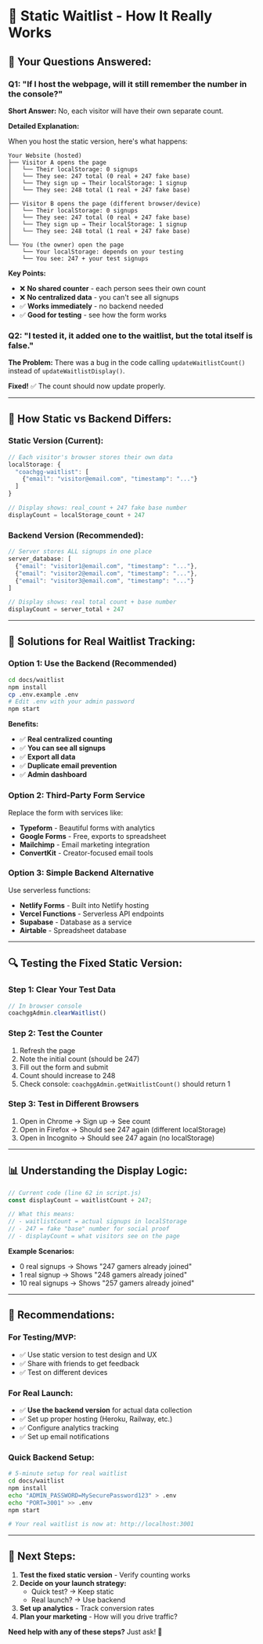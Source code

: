 # 📱 Static Waitlist - How It Really Works

## 🤔 **Your Questions Answered:**

### **Q1: "If I host the webpage, will it still remember the number in the console?"**

**Short Answer:** No, each visitor will have their own separate count.

**Detailed Explanation:**

When you host the static version, here's what happens:

```
Your Website (hosted)
├── Visitor A opens the page
│   └── Their localStorage: 0 signups
│   └── They see: 247 total (0 real + 247 fake base)
│   └── They sign up → Their localStorage: 1 signup
│   └── They see: 248 total (1 real + 247 fake base)
│
├── Visitor B opens the page (different browser/device)
│   └── Their localStorage: 0 signups  
│   └── They see: 247 total (0 real + 247 fake base)
│   └── They sign up → Their localStorage: 1 signup
│   └── They see: 248 total (1 real + 247 fake base)
│
└── You (the owner) open the page
    └── Your localStorage: depends on your testing
    └── You see: 247 + your test signups
```

**Key Points:**
- ❌ **No shared counter** - each person sees their own count
- ❌ **No centralized data** - you can't see all signups
- ✅ **Works immediately** - no backend needed
- ✅ **Good for testing** - see how the form works

### **Q2: "I tested it, it added one to the waitlist, but the total itself is false."**

**The Problem:** There was a bug in the code calling `updateWaitlistCount()` instead of `updateWaitlistDisplay()`.

**Fixed!** ✅ The count should now update properly.

---

## 🔧 **How Static vs Backend Differs:**

### **Static Version (Current):**
```javascript
// Each visitor's browser stores their own data
localStorage: {
  "coachgg-waitlist": [
    {"email": "visitor@email.com", "timestamp": "..."}
  ]
}

// Display shows: real_count + 247 fake base number
displayCount = localStorage_count + 247
```

### **Backend Version (Recommended):**
```javascript
// Server stores ALL signups in one place
server_database: [
  {"email": "visitor1@email.com", "timestamp": "..."},
  {"email": "visitor2@email.com", "timestamp": "..."},
  {"email": "visitor3@email.com", "timestamp": "..."}
]

// Display shows: real total count + base number
displayCount = server_total + 247
```

---

## 🎯 **Solutions for Real Waitlist Tracking:**

### **Option 1: Use the Backend (Recommended)**

```bash
cd docs/waitlist
npm install
cp .env.example .env
# Edit .env with your admin password
npm start
```

**Benefits:**
- ✅ **Real centralized counting**
- ✅ **You can see all signups**
- ✅ **Export all data**
- ✅ **Duplicate email prevention**
- ✅ **Admin dashboard**

### **Option 2: Third-Party Form Service**

Replace the form with services like:
- **Typeform** - Beautiful forms with analytics
- **Google Forms** - Free, exports to spreadsheet
- **Mailchimp** - Email marketing integration
- **ConvertKit** - Creator-focused email tools

### **Option 3: Simple Backend Alternative**

Use serverless functions:
- **Netlify Forms** - Built into Netlify hosting
- **Vercel Functions** - Serverless API endpoints
- **Supabase** - Database as a service
- **Airtable** - Spreadsheet database

---

## 🔍 **Testing the Fixed Static Version:**

### **Step 1: Clear Your Test Data**
```javascript
// In browser console
coachggAdmin.clearWaitlist()
```

### **Step 2: Test the Counter**
1. Refresh the page
2. Note the initial count (should be 247)
3. Fill out the form and submit
4. Count should increase to 248
5. Check console: `coachggAdmin.getWaitlistCount()` should return 1

### **Step 3: Test in Different Browsers**
1. Open in Chrome → Sign up → See count
2. Open in Firefox → Should see 247 again (different localStorage)
3. Open in Incognito → Should see 247 again (no localStorage)

---

## 📊 **Understanding the Display Logic:**

```javascript
// Current code (line 62 in script.js)
const displayCount = waitlistCount + 247;

// What this means:
// - waitlistCount = actual signups in localStorage
// - 247 = fake "base" number for social proof
// - displayCount = what visitors see on the page
```

**Example Scenarios:**
- 0 real signups → Shows "247 gamers already joined"
- 1 real signup → Shows "248 gamers already joined"  
- 10 real signups → Shows "257 gamers already joined"

---

## 🚀 **Recommendations:**

### **For Testing/MVP:**
- ✅ Use static version to test design and UX
- ✅ Share with friends to get feedback
- ✅ Test on different devices

### **For Real Launch:**
- ✅ **Use the backend version** for actual data collection
- ✅ Set up proper hosting (Heroku, Railway, etc.)
- ✅ Configure analytics tracking
- ✅ Set up email notifications

### **Quick Backend Setup:**
```bash
# 5-minute setup for real waitlist
cd docs/waitlist
npm install
echo "ADMIN_PASSWORD=MySecurePassword123" > .env
echo "PORT=3001" >> .env
npm start

# Your real waitlist is now at: http://localhost:3001
```

---

## 🎯 **Next Steps:**

1. **Test the fixed static version** - Verify counting works
2. **Decide on your launch strategy:**
   - Quick test? → Keep static
   - Real launch? → Use backend
3. **Set up analytics** - Track conversion rates
4. **Plan your marketing** - How will you drive traffic?

**Need help with any of these steps?** Just ask! 🚀